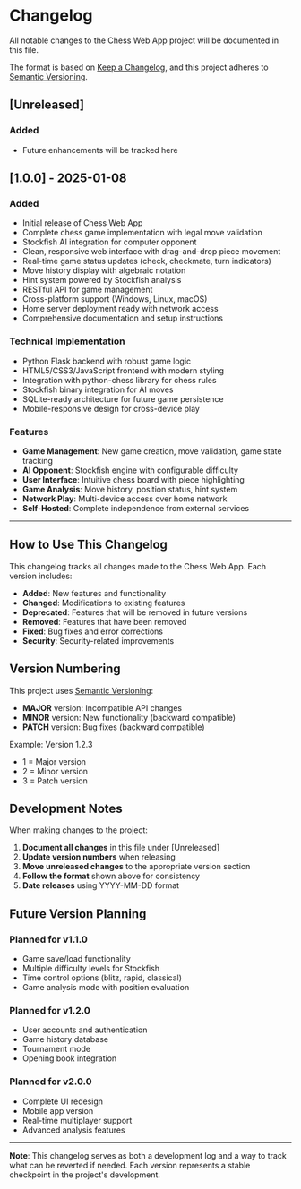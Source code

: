 # Changelog

All notable changes to the Chess Web App project will be documented in this file.

The format is based on [Keep a Changelog](https://keepachangelog.com/en/1.0.0/),
and this project adheres to [Semantic Versioning](https://semver.org/spec/v2.0.0.html).

## [Unreleased]

### Added
- Future enhancements will be tracked here

## [1.0.0] - 2025-01-08

### Added
- Initial release of Chess Web App
- Complete chess game implementation with legal move validation
- Stockfish AI integration for computer opponent
- Clean, responsive web interface with drag-and-drop piece movement
- Real-time game status updates (check, checkmate, turn indicators)
- Move history display with algebraic notation
- Hint system powered by Stockfish analysis
- RESTful API for game management
- Cross-platform support (Windows, Linux, macOS)
- Home server deployment ready with network access
- Comprehensive documentation and setup instructions

### Technical Implementation
- Python Flask backend with robust game logic
- HTML5/CSS3/JavaScript frontend with modern styling
- Integration with python-chess library for chess rules
- Stockfish binary integration for AI moves
- SQLite-ready architecture for future game persistence
- Mobile-responsive design for cross-device play

### Features
- **Game Management**: New game creation, move validation, game state tracking
- **AI Opponent**: Stockfish engine with configurable difficulty
- **User Interface**: Intuitive chess board with piece highlighting
- **Game Analysis**: Move history, position status, hint system
- **Network Play**: Multi-device access over home network
- **Self-Hosted**: Complete independence from external services

---

## How to Use This Changelog

This changelog tracks all changes made to the Chess Web App. Each version includes:
- **Added**: New features and functionality
- **Changed**: Modifications to existing features
- **Deprecated**: Features that will be removed in future versions
- **Removed**: Features that have been removed
- **Fixed**: Bug fixes and error corrections
- **Security**: Security-related improvements

## Version Numbering

This project uses [Semantic Versioning](https://semver.org/):
- **MAJOR** version: Incompatible API changes
- **MINOR** version: New functionality (backward compatible)
- **PATCH** version: Bug fixes (backward compatible)

Example: Version 1.2.3
- 1 = Major version
- 2 = Minor version  
- 3 = Patch version

## Development Notes

When making changes to the project:

1. **Document all changes** in this file under [Unreleased]
2. **Update version numbers** when releasing
3. **Move unreleased changes** to the appropriate version section
4. **Follow the format** shown above for consistency
5. **Date releases** using YYYY-MM-DD format

## Future Version Planning

### Planned for v1.1.0
- Game save/load functionality
- Multiple difficulty levels for Stockfish
- Time control options (blitz, rapid, classical)
- Game analysis mode with position evaluation

### Planned for v1.2.0
- User accounts and authentication
- Game history database
- Tournament mode
- Opening book integration

### Planned for v2.0.0
- Complete UI redesign
- Mobile app version
- Real-time multiplayer support
- Advanced analysis features

---

**Note**: This changelog serves as both a development log and a way to track what can be reverted if needed. Each version represents a stable checkpoint in the project's development.